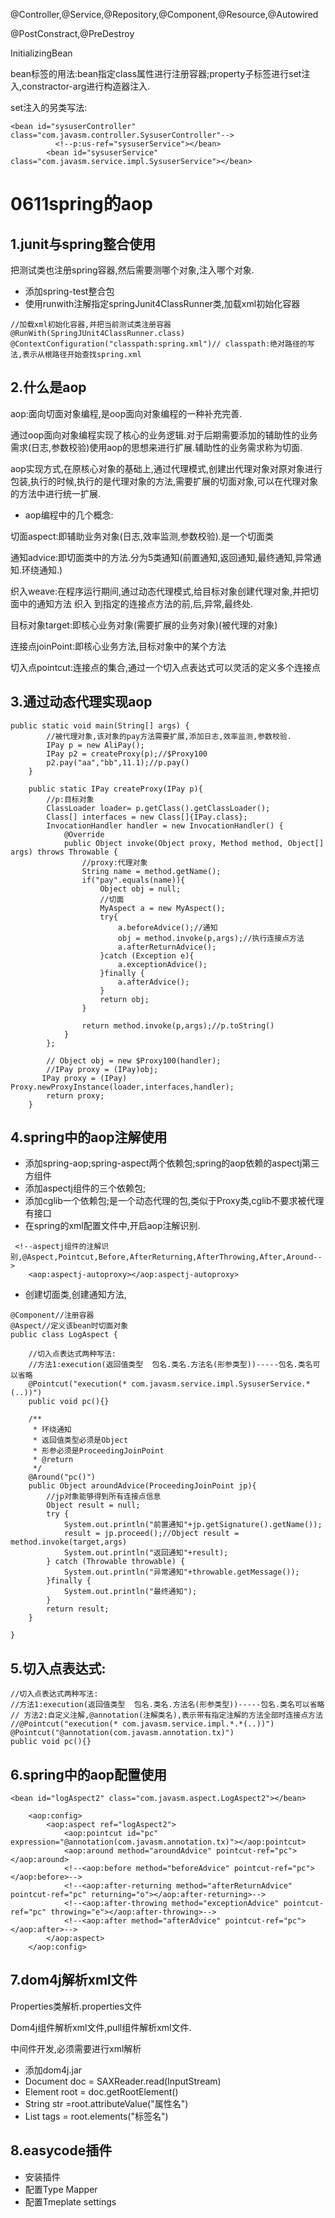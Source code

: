 @Controller,@Service,@Repository,@Component,@Resource,@Autowired

@PostConstract,@PreDestroy

InitializingBean

bean标签的用法:bean指定class属性进行注册容器;property子标签进行set注入,constractor-arg进行构造器注入.



set注入的另类写法:

```
<bean id="sysuserController" class="com.javasm.controller.SysuserController"-->
          <!--p:us-ref="sysuserService"></bean>
        <bean id="sysuserService" class="com.javasm.service.impl.SysuserService"></bean>
```



# 0611spring的aop

## 1.junit与spring整合使用

把测试类也注册spring容器,然后需要测哪个对象,注入哪个对象.

- 添加spring-test整合包
- 使用runwith注解指定springJunit4ClassRunner类,加载xml初始化容器

```
//加载xml初始化容器,并把当前测试类注册容器
@RunWith(SpringJUnit4ClassRunner.class)
@ContextConfiguration("classpath:spring.xml")// classpath:绝对路径的写法,表示从根路径开始查找spring.xml
```



## 2.什么是aop

aop:面向切面对象编程,是oop面向对象编程的一种补充完善.

通过oop面向对象编程实现了核心的业务逻辑.对于后期需要添加的辅助性的业务需求(日志,参数校验)使用aop的思想来进行扩展.辅助性的业务需求称为切面.

aop实现方式,在原核心对象的基础上,通过代理模式,创建出代理对象对原对象进行包装,执行的时候,执行的是代理对象的方法,需要扩展的切面对象,可以在代理对象的方法中进行统一扩展.



- aop编程中的几个概念:

切面aspect:即辅助业务对象(日志,效率监测,参数校验).是一个切面类

通知advice:即切面类中的方法.分为5类通知(前置通知,返回通知,最终通知,异常通知.环绕通知.)



织入weave:在程序运行期间,通过动态代理模式,给目标对象创建代理对象,并把切面中的通知方法   织入   到指定的连接点方法的前,后,异常,最终处.



目标对象target:即核心业务对象(需要扩展的业务对象)(被代理的对象)

连接点joinPoint:即核心业务方法,目标对象中的某个方法

切入点pointcut:连接点的集合,通过一个切入点表达式可以灵活的定义多个连接点



## 3.通过动态代理实现aop

```
public static void main(String[] args) {
        //被代理对象,该对象的pay方法需要扩展,添加日志,效率监测,参数校验.
        IPay p = new AliPay();
        IPay p2 = createProxy(p);//$Proxy100
        p2.pay("aa","bb",11.1);//p.pay()
    }

    public static IPay createProxy(IPay p){
        //p:目标对象
        ClassLoader loader= p.getClass().getClassLoader();
        Class[] interfaces = new Class[]{IPay.class};
        InvocationHandler handler = new InvocationHandler() {
            @Override
            public Object invoke(Object proxy, Method method, Object[] args) throws Throwable {
                //proxy:代理对象
                String name = method.getName();
                if("pay".equals(name)){
                    Object obj = null;
                    //切面
                    MyAspect a = new MyAspect();
                    try{
                        a.beforeAdvice();//通知
                        obj = method.invoke(p,args);//执行连接点方法
                        a.afterReturnAdvice();
                    }catch (Exception e){
                        a.exceptionAdvice();
                    }finally {
                        a.afterAdvice();
                    }
                    return obj;
                }

                return method.invoke(p,args);//p.toString()
            }
        };

        // Object obj = new $Proxy100(handler);
        //IPay proxy = (IPay)obj;
       IPay proxy = (IPay) Proxy.newProxyInstance(loader,interfaces,handler);
        return proxy;
    }
```



## 4.spring中的aop注解使用

- 添加spring-aop;spring-aspect两个依赖包;spring的aop依赖的aspectj第三方组件
- 添加aspectj组件的三个依赖包;
- 添加cglib一个依赖包;是一个动态代理的包,类似于Proxy类,cglib不要求被代理有接口
- 在spring的xml配置文件中,开启aop注解识别.

```
 <!--aspectj组件的注解识别,@Aspect,Pointcut,Before,AfterReturning,AfterThrowing,After,Around-->
    <aop:aspectj-autoproxy></aop:aspectj-autoproxy>
```

- 创建切面类,创建通知方法,

```
@Component//注册容器
@Aspect//定义该bean时切面对象
public class LogAspect {

    //切入点表达式两种写法:
    //方法1:execution(返回值类型  包名.类名.方法名(形参类型))-----包名.类名可以省略
    @Pointcut("execution(* com.javasm.service.impl.SysuserService.*(..))")
    public void pc(){}

    /**
     * 环绕通知
     * 返回值类型必须是Object
     * 形参必须是ProceedingJoinPoint
     * @return
     */
    @Around("pc()")
    public Object aroundAdvice(ProceedingJoinPoint jp){
        //jp对象能够得到所有连接点信息
        Object result = null;
        try {
            System.out.println("前置通知"+jp.getSignature().getName());
            result = jp.proceed();//Object result = method.invoke(target,args)
            System.out.println("返回通知"+result);
        } catch (Throwable throwable) {
            System.out.println("异常通知"+throwable.getMessage());
        }finally {
            System.out.println("最终通知");
        }
        return result;
    }
    
}
```





## 5.切入点表达式:

```
//切入点表达式两种写法:
//方法1:execution(返回值类型  包名.类名.方法名(形参类型))-----包名.类名可以省略
// 方法2:自定义注解,@annotation(注解类名),表示带有指定注解的方法全部时连接点方法
//@Pointcut("execution(* com.javasm.service.impl.*.*(..))")
@Pointcut("@annotation(com.javasm.annotation.tx)")
public void pc(){}
```



## 6.spring中的aop配置使用

```
<bean id="logAspect2" class="com.javasm.aspect.LogAspect2"></bean>

    <aop:config>
        <aop:aspect ref="logAspect2">
            <aop:pointcut id="pc" expression="@annotation(com.javasm.annotation.tx)"></aop:pointcut>
            <aop:around method="aroundAdvice" pointcut-ref="pc"></aop:around>
            <!--<aop:before method="beforeAdvice" pointcut-ref="pc"></aop:before>-->
            <!--<aop:after-returning method="afterReturnAdvice" pointcut-ref="pc" returning="o"></aop:after-returning>-->
            <!--<aop:after-throwing method="exceptionAdvice" pointcut-ref="pc" throwing="e"></aop:after-throwing>-->
            <!--<aop:after method="afterAdvice" pointcut-ref="pc"></aop:after>-->
        </aop:aspect>
    </aop:config>
```



## 7.dom4j解析xml文件

Properties类解析.properties文件

Dom4j组件解析xml文件,pull组件解析xml文件.

中间件开发,必须需要进行xml解析



- 添加dom4j.jar
- Document doc = SAXReader.read(InputStream)
- Element root = doc.getRootElement()
- String str  =root.attributeValue("属性名")
- List<Element> tags = root.elements("标签名")



## 8.easycode插件

- 安装插件
- 配置Type Mapper
- 配置Tmeplate settings











